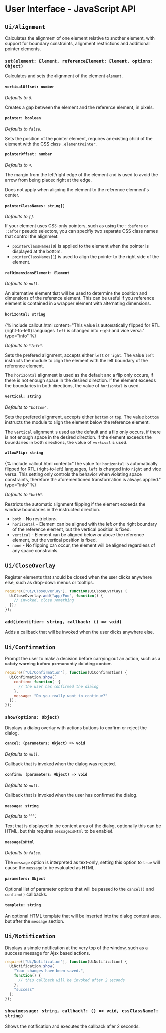 # User Interface - JavaScript API

## `Ui/Alignment`

Calculates the alignment of one element relative to another element, with support
for boundary constraints, alignment restrictions and additional pointer elements.

### `set(element: Element, referenceElement: Element, options: Object)`

Calculates and sets the alignment of the element `element`.

#### `verticalOffset: number`

_Defaults to `0`._

Creates a gap between the element and the reference element, in pixels.

#### `pointer: boolean`

_Defaults to `false`._

Sets the position of the pointer element, requires an existing child of the
element with the CSS class `.elementPointer`.

#### `pointerOffset: number`

_Defaults to `4`._

The margin from the left/right edge of the element and is used to avoid the
arrow from being placed right at the edge.

Does not apply when aligning the element to the reference elemnent's center.

#### `pointerClassNames: string[]`

_Defaults to `[]`._

If your element uses CSS-only pointers, such as using the `::before` or `::after`
pseudo selectors, you can specifiy two separate CSS class names that control the
alignment:

- `pointerClassNames[0]` is applied to the element when the pointer is displayed
   at the bottom.
- `pointerClassNames[1]` is used to align the pointer to the right side of the
  element.

#### `refDimensionsElement: Element`

_Defaults to `null`._

An alternative element that will be used to determine the position and dimensions
of the reference element. This can be useful if you reference element is contained
in a wrapper element with alternating dimensions.

#### `horizontal: string`

{% include callout.html content="This value is automatically flipped for RTL (right-to-left) languages, `left` is changed into `right` and vice versa." type="info" %}

_Defaults to `"left"`._

Sets the prefered alignment, accepts either `left` or `right`. The value `left`
instructs the module to align the element with the left boundary of the reference
element.

The `horizontal` alignment is used as the default and a flip only occurs, if there
is not enough space in the desired direction. If the element exceeds the boundaries
in both directions, the value of `horizontal` is used.

#### `vertical: string`

_Defaults to `"bottom"`._

Sets the prefered alignment, accepts either `bottom` or `top`. The value `bottom`
instructs the module to align the element below the reference element.

The `vertical` alignment is used as the default and a flip only occurs, if there
is not enough space in the desired direction. If the element exceeds the boundaries
in both directions, the value of `vertical` is used.

#### `allowFlip: string`

{% include callout.html content="The value for `horizontal` is automatically flipped for RTL (right-to-left) languages, `left` is changed into `right` and vice versa. This setting only controls the behavior when violating space constraints, therefore the aforementioned transformation is always applied." type="info" %}

_Defaults to `"both"`._

Restricts the automatic alignment flipping if the element exceeds the window
boundaries in the instructed direction.

- `both` - No restrictions.
- `horizontal` - Element can be aligned with the left _or_ the right boundary of
  the reference element, but the vertical position is fixed.
- `vertical` - Element can be aligned below _or_ above the reference element,
  but the vertical position is fixed.
- `none` - No flipping can occur, the element will be aligned regardless of
  any space constraints.

## `Ui/CloseOverlay`

Register elements that should be closed when the user clicks anywhere else, such
as drop-down menus or tooltips.

```js
require(["Ui/CloseOverlay"], function(UiCloseOverlay) {
  UiCloseOverlay.add("App/Foo", function() {
    // invoked, close something
  });
});
```

### `add(identifier: string, callback: () => void)`

Adds a callback that will be invoked when the user clicks anywhere else.

## `Ui/Confirmation`

Prompt the user to make a decision before carrying out an action, such as a safety
warning before permanently deleting content.

```js
require(["Ui/Confirmation"], function(UiConfirmation) {
  UiConfirmation.show({
    confirm: function() {
      // the user has confirmed the dialog
    },
    message: "Do you really want to continue?"
  });
});
```

### `show(options: Object)`

Displays a dialog overlay with actions buttons to confirm or reject the dialog.

#### `cancel: (parameters: Object) => void`

_Defaults to `null`._

Callback that is invoked when the dialog was rejected.

#### `confirm: (parameters: Object) => void`

_Defaults to `null`._

Callback that is invoked when the user has confirmed the dialog.

#### `message: string`

_Defaults to '""'._

Text that is displayed in the content area of the dialog, optionally this can
be HTML, but this requires `messageIsHtml` to be enabled.

#### `messageIsHtml`

_Defaults to `false`._

The `message` option is interpreted as text-only, setting this option to `true`
will cause the `message` to be evaluated as HTML.

#### `parameters: Object`

Optional list of parameter options that will be passed to the `cancel()` and
`confirm()` callbacks.

#### `template: string`

An optional HTML template that will be inserted into the dialog content area,
but after the `message` section.

## `Ui/Notification`

Displays a simple notification at the very top of the window, such as a success
message for Ajax based actions.

```js
require(["Ui/Notification"], function(UiNotification) {
  UiNotification.show(
    "Your changes have been saved.",
    function() {
      // this callback will be invoked after 2 seconds
    },
    "success"
  );
});
```

### `show(message: string, callback?: () => void, cssClassName?: string)`

Shows the notification and executes the callback after 2 seconds.
